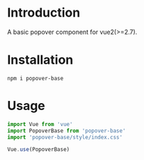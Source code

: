 # Introduction
A basic popover component for vue2(>=2.7).

# Installation
```
npm i popover-base
```

# Usage

```js
import Vue from 'vue'
import PopoverBase from 'popover-base'
import 'popover-base/style/index.css'

Vue.use(PopoverBase)
```
